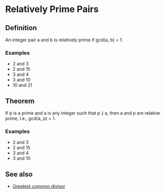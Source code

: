 # Relatively Prime Pairs

## Definition

An integer pair a and b is relatively prime if gcd(a, b) = 1.

### Examples

- 2 and 3
- 2 and 15
- 3 and 4
- 3 and 10
- 10 and 21

## Theorem

If p is a prime and a is any integer such that p ∤ a, then a and p are relative prime, i.e., gcd(a, p) = 1.

### Examples

- 2 and 3
- 2 and 15
- 3 and 4
- 3 and 10

## See also

- [Greatest common divisor](README.md#definition)